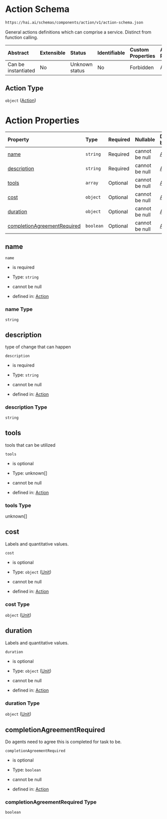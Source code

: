 # Action Schema

```txt
https://hai.ai/schemas/components/action/v1/action-schema.json
```

General actions definitions which can comprise a service. Distinct from function calling.

| Abstract            | Extensible | Status         | Identifiable | Custom Properties | Additional Properties | Access Restrictions | Defined In                                                                                         |
| :------------------ | :--------- | :------------- | :----------- | :---------------- | :-------------------- | :------------------ | :------------------------------------------------------------------------------------------------- |
| Can be instantiated | No         | Unknown status | No           | Forbidden         | Allowed               | none                | [action.schema.json](../../schemas/components/action/v1/action.schema.json "open original schema") |

## Action Type

`object` ([Action](action.md))

# Action Properties

| Property                                                    | Type      | Required | Nullable       | Defined by                                                                                                                                                          |
| :---------------------------------------------------------- | :-------- | :------- | :------------- | :------------------------------------------------------------------------------------------------------------------------------------------------------------------ |
| [name](#name)                                               | `string`  | Required | cannot be null | [Action](action-properties-name.md "https://hai.ai/schemas/components/action/v1/action-schema.json#/properties/name")                                               |
| [description](#description)                                 | `string`  | Required | cannot be null | [Action](action-properties-description.md "https://hai.ai/schemas/components/action/v1/action-schema.json#/properties/description")                                 |
| [tools](#tools)                                             | `array`   | Optional | cannot be null | [Action](action-properties-tools.md "https://hai.ai/schemas/components/action/v1/action-schema.json#/properties/tools")                                             |
| [cost](#cost)                                               | `object`  | Optional | cannot be null | [Action](action-properties-unit.md "https://hai.ai/schemas/components/unit/v1/unit.schema.json#/properties/cost")                                                   |
| [duration](#duration)                                       | `object`  | Optional | cannot be null | [Action](action-properties-unit-1.md "https://hai.ai/schemas/components/unit/v1/unit.schema.json#/properties/duration")                                             |
| [completionAgreementRequired](#completionagreementrequired) | `boolean` | Optional | cannot be null | [Action](action-properties-completionagreementrequired.md "https://hai.ai/schemas/components/action/v1/action-schema.json#/properties/completionAgreementRequired") |

## name



`name`

*   is required

*   Type: `string`

*   cannot be null

*   defined in: [Action](action-properties-name.md "https://hai.ai/schemas/components/action/v1/action-schema.json#/properties/name")

### name Type

`string`

## description

type of change that can happen

`description`

*   is required

*   Type: `string`

*   cannot be null

*   defined in: [Action](action-properties-description.md "https://hai.ai/schemas/components/action/v1/action-schema.json#/properties/description")

### description Type

`string`

## tools

tools that can be utilized

`tools`

*   is optional

*   Type: unknown\[]

*   cannot be null

*   defined in: [Action](action-properties-tools.md "https://hai.ai/schemas/components/action/v1/action-schema.json#/properties/tools")

### tools Type

unknown\[]

## cost

Labels and quantitative values.

`cost`

*   is optional

*   Type: `object` ([Unit](action-properties-unit-1.md))

*   cannot be null

*   defined in: [Action](action-properties-unit-1.md "https://hai.ai/schemas/components/unit/v1/unit.schema.json#/properties/cost")

### cost Type

`object` ([Unit](action-properties-unit-1.md))

## duration

Labels and quantitative values.

`duration`

*   is optional

*   Type: `object` ([Unit](action-properties-unit-1.md))

*   cannot be null

*   defined in: [Action](action-properties-unit-1.md "https://hai.ai/schemas/components/unit/v1/unit.schema.json#/properties/duration")

### duration Type

`object` ([Unit](action-properties-unit-1.md))

## completionAgreementRequired

Do agents need to agree this is completed for task to be.

`completionAgreementRequired`

*   is optional

*   Type: `boolean`

*   cannot be null

*   defined in: [Action](action-properties-completionagreementrequired.md "https://hai.ai/schemas/components/action/v1/action-schema.json#/properties/completionAgreementRequired")

### completionAgreementRequired Type

`boolean`
